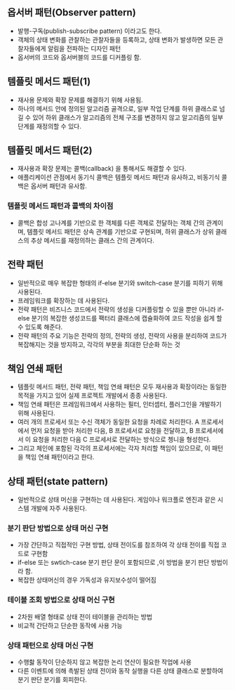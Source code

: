 ## 옵서버 패턴(Observer pattern)
- 발행-구독(publish-subscribe pattern) 이라고도 한다.
- 객체의 상태 변화를 관찰하는 관찰자들을 등록하고, 상태 변화가 발생하면 모든 관찰자들에게 알림을 전파하는 디자인 패턴
- 옵서버의 코드와 옵서버블의 코드를 디커플링 함.

## 템플릿 메서드 패턴(1)
- 재사용 문제와 확장 문제를 해결하기 위해 사용됨.
- 하나의 메서드 안에 정의된 알고리즘 골격으로, 일부 작업 단계를 하위 클래스로 넘길 수 있어 하위 클래스가 알고리즘의 전체 구조를 변경하지 않고 알고리즘의 일부 단계를 재정의할 수 있다.

## 템플릿 메서드 패턴(2)
- 재사용과 확장 문제는 콜백(callback) 을 통해서도 해결할 수 있다.
- 애플리케이션 관점에서 동기식 콜백은 템플릿 메서드 패턴과 유사하고, 비동기식 콜백은 옵서버 패턴과 유사함.

### 템플릿 메서드 패턴과 콜백의 차이점
- 콜백은 합성 고나계를 기반으로 한 객체를 다른 객체로 전달하는 객체 간의 관계이며, 템플릿 메서드 패턴은 상속 관계를 기반으로 구현되며, 하위 클래스가 상위 클래스의 추상 메서드를 재정의하는 클래스 간의 관계이다.

## 전략 패턴
- 일반적으로 매우 복잡한 형태의 if-else 분기와 switch-case 분기를 피하기 위해 사용된다.
- 프레임워크를 확장하는 데 사용된다.
- 전략 패턴은 비즈니스 코드에서 전략의 생성을 디커플링할 수 있을 뿐만 아니라 if-else 분기의 복잡한 생성코드를 팩터리 클래스에 캡슐화하여 코드 작성을 쉽게 할 수 있도록 해준다.
- 전략 패턴의 주요 기능은 전략의 정의, 전략의 생성, 전략의 사용을 분리하여 코드가 복잡해지는 것을 방지하고, 각각의 부분을 최대한 단순화 하는 것

## 책임 연쇄 패턴
- 템플릿 메서드 패턴, 전략 패턴, 책임 연쇄 패턴은 모두 재사용과 확장이라는 동일한 목적을 가지고 있어 실제 프로젝트 개발에서 종종 사용된다.
- 책임 연쇄 패턴은 프레임워크에서 사용하는 필터, 인터셉터, 플러그인을 개발하기 위해 사용된다.
- 여러 개의 프로세서 또는 수신 객체가 동일한 요청을 차례로 처리한다. A 프로세서에서 먼저 요청을 받아 처리한 다음, B 프로세서로 요청을 전달하고, B 프로세서에서 이 요청을 처리한 다음 C 프로세서로 전달하는 방식으로 쳉니을 형성한다.
- 그리고 체인에 포함된 각각의 프로세서에는 각자 처리할 책임이 있으므로, 이 패턴을 책임 연쇄 패턴이라고 한다.

## 상태 패턴(state pattern)
- 일반적으로 상태 머신을 구현하는 데 사용된다. 게임이나 워크플로 엔진과 같은 시스템 개발에 자주 사용된다. 

### 분기 판단 방법으로 상태 머신 구현
- 가장 간단하고 직접적인 구현 방법, 상태 전이도를 참조하여 각 상태 전이를 직접 코드로 구현함
- if-else 또는 swtich-case 분기 판단 문이 포함되므로 ,이 방법을 분기 판단 방법이라 함.
- 복잡한 상태머신의 경우 가독성과 유지보수성이 떨어짐

### 테이블 조회 방법으로 상태 머신 구현
- 2차원 배열 형태로 상태 전이 테이블을 관리하는 방법
- 비교적 간단하고 단순한 동작에 사용 가능

### 상태 패턴으로 상태 머신 구현
- 수행핧 동작이 단순하지 않고 복잡한 논리 연산이 필요한 작업에 사용
- 다른 이벤트에 의해 촉발된 상태 전이와 동작 실행을 다른 상태 클래스로 분할하여 분기 판단 분기를 회피한다.
